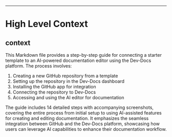 

  ---
# High Level Context
## context
This Markdown file provides a step-by-step guide for connecting a starter template to an AI-powered documentation editor using the Dev-Docs platform. The process involves:

1. Creating a new GitHub repository from a template
2. Setting up the repository in the Dev-Docs dashboard
3. Installing the GitHub app for integration
4. Connecting the repository to Dev-Docs
5. Accessing and using the AI editor for documentation

The guide includes 14 detailed steps with accompanying screenshots, covering the entire process from initial setup to using AI-assisted features for creating and editing documentation. It emphasizes the seamless integration between GitHub and the Dev-Docs platform, showcasing how users can leverage AI capabilities to enhance their documentation workflow.

  